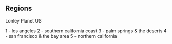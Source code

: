 
## Regions

Lonley Planet US

1 - los angeles
2 - southern california coast
3 - palm springs & the deserts
4 - san francisco & the bay area
5 - northern california

